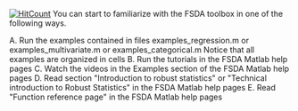 
[![HitCount](http://hits.dwyl.io/UniprJRC/FSDA.svg)](http://hits.dwyl.io/UniprJRC/FSDA)
You can start to familiarize with the FSDA toolbox in one of the following ways.

A. Run the examples contained in files examples_regression.m or examples_multivariate.m or examples_categorical.m 
   Notice that all examples are organized in cells
B. Run the tutorials in the FSDA Matlab help pages 
C. Watch the videos in the Examples section of the FSDA Matlab help pages 
D. Read section "Introduction to robust statistics" or 
	"Technical introduction to Robust Statistics" in the FSDA Matlab help pages 
E. Read "Function reference page" in the FSDA Matlab help pages
